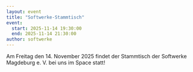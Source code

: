 ```yaml
---
layout: event
title: "Softwerke-Stammtisch"
event:
  start: 2025-11-14 19:30:00
  end: 2025-11-14 21:30:00
author: softwerke
---
```


Am Freitag den 14. November 2025 findet der Stammtisch der Softwerke Magdeburg e. V. bei uns im Space statt!
